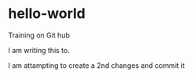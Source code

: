 # hello-world
Training on Git hub


I am writing this to.

I am attampting to create a 2nd changes and commit it
